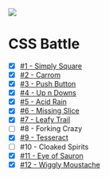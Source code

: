 <img src="https://cdn.svgporn.com/logos/css-3_official.svg" />

# CSS Battle

- [x] [#1 - Simply Square](1-simply-square.html)
- [x] [#2 - Carrom](2-carrom.html)
- [x] [#3 - Push Button](3-push-button.html)
- [x] [#4 - Up n Downs](4-up-n-downs.html)
- [x] [#5 - Acid Rain](5-acid-rain.html)
- [x] [#6 - Missing Slice](6-missing-slice.html)
- [x] [#7 - Leafy Trail](7-leafy-trail.html)
- [ ] #8 - Forking Crazy
- [x] [#9 - Tesseract](9-tesseract.html)
- [ ] #10 - Cloaked Spirits
- [x] [#11 - Eye of Sauron](11-eye-of-sauron.html)
- [x] [#12 - Wiggly Moustache](12-wiggly-moustache.html)
